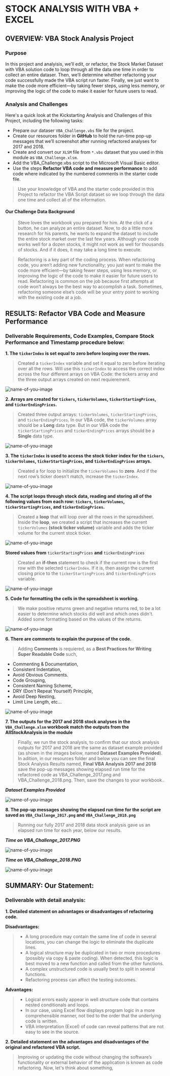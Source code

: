 # STOCK ANALYSIS WITH VBA + EXCEL

## OVERVIEW: VBA Stock Analysis Project

### Purpose
In this project and analyisis, we’ll edit, or refactor, the Stock Market Dataset with VBA solution code to loop through all the data one time in order to collect an entire dataser. Then, we’ll determine whether refactoring your code successfully made the VBA script run faster. Finally, we just want to make the code more efficient—by taking fewer steps, using less memory, or improving the logic of the code to make it easier for future users to read. 

### Analysis and Challenges
Here's a quick look at the Kickstarting Analysis and Challenges of this Project, including the following tasks:

- Prepare our dataser `VBA_Challenge.vbs` file for the project.
- Create our resources folder in **GitHub** to hold the run-time pop-up messages that we’ll screenshot after running refactored analyses for 2017 and 2018.
- Create and convert our `XLSM` file from `*.vbs` dataset that you used in this module as `VBA_Challenge.xlsm`.
- Add the VBA_Challenge.vbs script to the Microsoft Visual Basic editor.
- Use the steps **Refactor VBA code and measure performance** to add code where indicated by the numbered comments in the starter code file.

> Use your knowledge of VBA and the starter code provided in this Project to refactor the VBA Script dataset so we loop through the data one time and collect all of the information.

#### Our Challenge Data Background
> Steve loves the workbook you prepared for him. At the click of a button, he can analyze an entire dataset. Now, to do a little more research for his parents, he wants to expand the dataset to include the entire stock market over the last few years. Although your code works well for a dozen stocks, it might not work as well for thousands of stocks. And if it does, it may take a long time to execute.

> Refactoring is a key part of the coding process. When refactoring code, you aren’t adding new functionality; you just want to make the code more efficient—by taking fewer steps, using less memory, or improving the logic of the code to make it easier for future users to read. Refactoring is common on the job because first attempts at code won’t always be the best way to accomplish a task. Sometimes, refactoring someone else’s code will be your entry point to working with the existing code at a job.

## RESULTS: Refactor VBA Code and Measure Performance
 
### Deliverable Requirements, Code Examples, Compare Stock Performance and Timestamp procedure below:

**1. The `tickerIndex` is set equal to zero before looping over the rows.**

> Created a `tickerIndex` variable and set it equal to zero before iterating over all the rows. Will use this `tickerIndex` to access the correct index across the four different arrays on VBA Code: the tickers array and the three output arrays created on next requierement.


![name-of-you-image](https://github.com/ZZaman1989/stock-analysis/blob/main/Resources/The%20tickerIndex.PNG)


**2. Arrays are created for `tickers`, `tickerVolumes`, `tickerStartingPrices`, and `tickerEndingPrices`.**

> Created three output arrays: `tickerVolumes`, `tickerStartingPrices`, and `tickerEndingPrices`.
> In our VBA code, the `tickerVolumes` array should be a **Long** data type.
> But in our VBA code the `tickerStartingPrices` and `tickerEndingPrices` arrays should be a **Single** data type.


![name-of-you-image](https://github.com/ZZaman1989/stock-analysis/blob/main/Resources/Arrays%20are%20created.PNG)


**3. The `tickerIndex` is used to access the stock ticker index for the `tickers`, `tickerVolumes`, `tickerStartingPrices`, and `tickerEndingPrices` arrays.**

> Created a for loop to initialize the `tickerVolumes` to **zero**. 
> And if the next row’s ticker doesn’t match, increase the `tickerIndex`.


![name-of-you-image](https://github.com/ZZaman1989/stock-analysis/blob/main/Resources/The%20tickerIndex%20is%20used%20to%20access%20the%20stock%20ticker.PNG)


**4. The script loops through stock data, reading and storing all of the following values from each row: `tickers`, `tickerVolumes`, `tickerStartingPrices`, and `tickerEndingPrices`.**

> Created a **loop** that will loop over all the rows in the spreadsheet.
> Inside the **loop**, we created a script that increases the current `tickerVolumes` **(stock ticker volume)** variable and adds the ticker volume for the current stock ticker.


![name-of-you-image](https://github.com/ZZaman1989/stock-analysis/blob/main/Resources/The%20script%20loops%20through%20stock%20data%2C%20reading%20and%20storing.PNG)



**Stored values from** `tickerStartingPrices` **and** `tickerEndingPrices`

> Created an **if-then** statement to check if the current row is the first row with the selected `tickerIndex`. If it is, then assign the current closing price to the `tickerStartingPrices` and `tickerEndingPrices` variable.


![name-of-you-image](https://github.com/ZZaman1989/stock-analysis/blob/main/Resources/Start%20and%20EndPrices%20Code.PNG)



**5. Code for formatting the cells in the spreadsheet is working.**

> We make positive returns green and negative returns red, to be a lot easier to determine which stocks did well and which ones didn't. Added some formatting based on the values of the returns. 

![name-of-you-image](https://github.com/ZZaman1989/stock-analysis/blob/main/Resources/Code%20for%20formatting%20the%20cells%20in%20the%20spreadsheet%20is%20working.PNG)


**6. There are comments to explain the purpose of the code.**

> Adding **Comments** is requiered, as a **Best Practices for Writing Super Readable Code** such, 

- Commenting & Documentation, 
- Consistent Indentation, 
- Avoid Obvious Comments. 
- Code Grouping,
- Consistent Naming Scheme,
- DRY (Don't Repeat Yourself) Principle, 
- Avoid Deep Nesting,
- Limit Line Length, etc...



![name-of-you-image](https://github.com/ZZaman1989/stock-analysis/blob/main/Resources/Comments%20to%20explain%20the%20purpose%20of%20the%20code.PNG)



**7. The outputs for the 2017 and 2018 stock analyses in the `VBA_Challenge.xlsm` workbook match the outputs from the AllStockAnalysis in the module**

> Finally, we run the stock analysis, to confirm that our stock analysis outputs for 2017 and 2018 are the same as dataset example provided (as shown in the images below, named **Dataset Examples Provided**). In adition, in our resources folder and below you can see the final Stock Analysis Results named, **Final VBA Analysis 2017 and 2018** save the pop-up messages showing elapsed run time for the refactored code as VBA_Challenge_2017.png and VBA_Challenge_2018.png. Then, save the changes to your workbook..

***Dataset Examples Provided***

![name-of-you-image](https://github.com/ZZaman1989/stock-analysis/blob/main/Resources/Dataset%20examples%20provided.PNG)


**8. The pop-up messages showing the elapsed run time for the script are saved as `VBA_Challenge_2017.png` and `VBA_Challenge_2018.png`**

> Running our fully 2017 and 2018 data stock analysis gave us an elapsed run time for each year, below our results.


***Time on VBA_Challenge_2017.PNG***

![name-of-you-image](https://github.com/ZZaman1989/stock-analysis/blob/main/Resources/VBA_Challenge_2017.PNG)


***Time on VBA_Challenge_2018.PNG***

![name-of-you-image](https://github.com/ZZaman1989/stock-analysis/blob/main/Resources/VBA_Challenge_2018.PNG)



## SUMMARY: Our Statement:

### Deliverable with detail analysis:
**1. Detailed statement on advantages or disadvantages of refactoring code.**


**Disadvantages:**

> - A long procedure may contain the same line of code in several locations, you can change the logic to eliminate the duplicate lines.
> - A logical structure may be duplicated in two or more procedures (possibly via copy & paste coding). When detected, this logic is best moved to a new function and called from the other functions.
> - A complex unstructured code is usually best to split in several functions. 
> - Refactoring process can affect the testing outcomes. 


**Advantages:**
> - Logical errors easily appear in well structure code that contains nested conditionals and loops. 
> - In our case, using Excel flow displays program logic in a more comprehensible manner, not tied to the order that the underlying code is written.
> - VBA interpretation (Excel) of code can reveal patterns that are not easy to see in the source.

**2. Detailed statement on the advantages and disadvantages of the original and refactored VBA script.**

> Improving or updating the code without changing the software’s functionality or external behavior of the application is known as code refactoring.
Now, let's think about something, 






